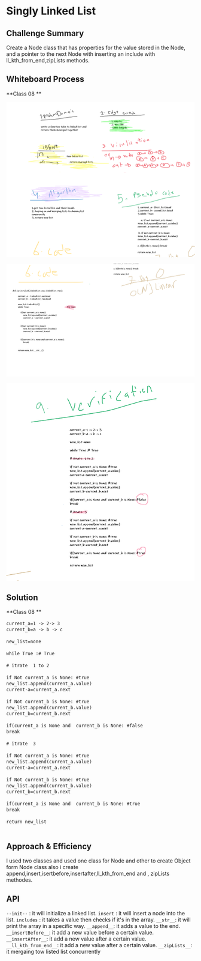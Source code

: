 # Singly Linked List

## Challenge Summary
Create a Node class that has properties for the value stored in the Node, and a pointer to the next Node with inserting an include with ll_kth_from_end,zipLists methods.



## Whiteboard Process

**Class 08 **

![ll-insertions](/challenges/ll-insertions1_8.PNG)

![ll-insertions](/challenges/ll-insertions2_8.PNG)

![ll-insertions](/challenges/ll-insertions3_8.PNG)



## Solution

**Class 08 **
```
current_a=1 -> 2-> 3
current_b=a -> b -> c

new_list=none

while True :# True

# itrate  1 to 2

if Not current_a is None: #true
new_list.append(current_a.value)
current-a=current_a.next

if Not current_b is None: #true
new_list.append(current_b.value)
current_b=current_b.next

if(current_a is None and  current_b is None: #false
break

# itrate  3

if Not current_a is None: #true
new_list.append(current_a.value)
current-a=current_a.next

if Not current_b is None: #true
new_list.append(current_b.value)
current_b=current_b.next

if(current_a is None and  current_b is None: #true
break

return new_list
 
```




## Approach & Efficiency
I used two classes and used one class for Node and other to create Object form Node class also i create append,insert,isertbefore,insertafter,ll_kth_from_end and , zipLists methodes.

## API

`--init--` : it will initialize a linked list.
`insert` : it will insert a node into the list.
`includes` : it takes a value then checks if it's in the array.
`__str__`: it will print the array in a specific way.
`__append__`: it adds a value to the end.
`__insertBefore__`: it add a new value before a certain value.
`__insertAfter__`: it add a new value after a certain value.
`__ll_kth_from_end__`: it add a new value after a certain value.
`__zipLists__`: it mergaing tow listed list concurrently


